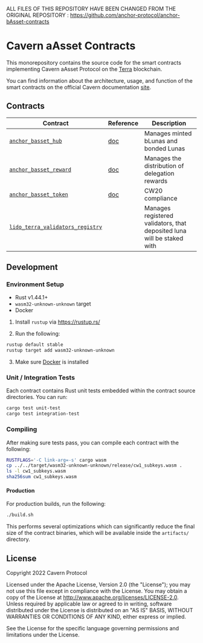 ALL FILES OF THIS REPOSITORY HAVE BEEN CHANGED FROM THE ORIGINAL REPOSITORY : https://github.com/anchor-protocol/anchor-bAsset-contracts

# Cavern aAsset Contracts

This monorepository contains the source code for the smart contracts implementing Cavern aAsset Protocol on the [Terra](https://terra.money) blockchain.

You can find information about the architecture, usage, and function of the smart contracts on the official Cavern documentation [site](https://docs.cavernprotocol.com/).


## Contracts
| Contract                                            | Reference                                              | Description                                                                                                                        |
| --------------------------------------------------- | ------------------------------------------------------ | ---------------------------------------------------------------------------------------------------------------------------------- |
| [`anchor_basset_hub`](https://github.com/CavernPerson/cavern-aAsset-contracts/tree/master/contracts/anchor_basset_hub)|[doc](https://docs.anchorprotocol.com/smart-contracts/bluna/hub-1)| Manages minted bLunas and bonded Lunas
| [`anchor_basset_reward`](https://github.com/CavernPerson/cavern-aAsset-contracts/tree/master/contracts/anchor_basset_reward)|[doc](https://docs.anchorprotocol.com/smart-contracts/bluna/reward)|Manages the distribution of delegation rewards
| [`anchor_basset_token`](https://github.com/CavernPerson/cavern-aAsset-contracts/tree/master/contracts/anchor_basset_token)| [doc](https://github.com/CavernPerson/cavern-aAsset-contracts/tree/master/contracts/anchor_basset_token)|CW20 compliance 
| [`lido_terra_validators_registry`](https://github.com/CavernPerson/cavern-aAsset-contracts/tree/master/contracts/lido_terra_validators_registry)| | Manages registered validators, that deposited luna will be staked with

## Development

### Environment Setup

- Rust v1.44.1+
- `wasm32-unknown-unknown` target
- Docker

1. Install `rustup` via https://rustup.rs/

2. Run the following:

```sh
rustup default stable
rustup target add wasm32-unknown-unknown
```

3. Make sure [Docker](https://www.docker.com/) is installed

### Unit / Integration Tests

Each contract contains Rust unit tests embedded within the contract source directories. You can run:

```sh
cargo test unit-test
cargo test integration-test
```

### Compiling

After making sure tests pass, you can compile each contract with the following:

```sh
RUSTFLAGS='-C link-arg=-s' cargo wasm
cp ../../target/wasm32-unknown-unknown/release/cw1_subkeys.wasm .
ls -l cw1_subkeys.wasm
sha256sum cw1_subkeys.wasm
```

#### Production

For production builds, run the following:

```sh
./build.sh
```

This performs several optimizations which can significantly reduce the final size of the contract binaries, which will be available inside the `artifacts/` directory.

## License

Copyright 2022 Cavern Protocol

Licensed under the Apache License, Version 2.0 (the "License"); you may not use this file except in compliance with the License. You may obtain a copy of the License at http://www.apache.org/licenses/LICENSE-2.0. Unless required by applicable law or agreed to in writing, software distributed under the License is distributed on an "AS IS" BASIS, WITHOUT WARRANTIES OR CONDITIONS OF ANY KIND, either express or implied.

See the License for the specific language governing permissions and limitations under the License.
